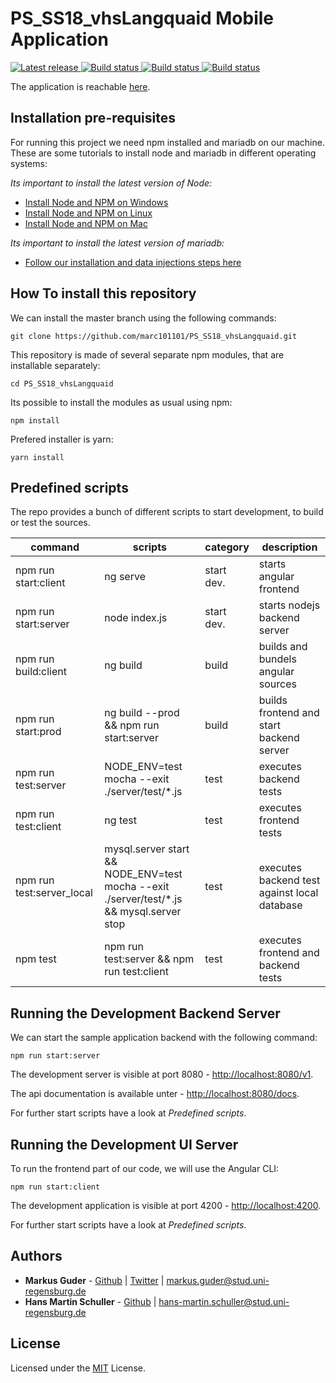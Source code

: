 # PS_SS18_vhsLangquaid Mobile Application

<p>
   <a href="https://github.com/marc101101/PS_SS18_vhsLangquaid/releases">
        <img src="https://img.shields.io/badge/release-0.0.5-blue.svg?longCache=true" alt="Latest release" />
    </a>
    <a href="https://travis-ci.com/marc101101/PS_SS18_vhsLangquaid">
        <img src="https://travis-ci.com/marc101101/PS_SS18_vhsLangquaid.svg?token=q4ZzuewzZrMnM6gfyh2w&branch=master" alt="Build status" />
    </a>
    <a href="https://prod-ps-ss18-vhslanquaid.herokuapp.com/">
        <img src="https://img.shields.io/badge/herokuDeployment-production-6762a6.svg?longCache=true" alt="Build status" />
    </a>
     <a href="https://dev-ps-ss18-vhslangquaid.herokuapp.com/">
        <img src="https://img.shields.io/badge/herokuDeployment-development-6762a6.svg?longCache=true" alt="Build status" />
    </a>
</p>

The application is reachable [here](https://prod-ps-ss18-vhslanquaid.herokuapp.com/).

## Installation pre-requisites

For running this project we need npm installed and mariadb on our machine. These are some tutorials to install node and mariadb in different operating systems:

*Its important to install the latest version of Node:*

- [Install Node and NPM on Windows](https://www.youtube.com/watch?v=8ODS6RM6x7g)
- [Install Node and NPM on Linux](https://www.youtube.com/watch?v=yUdHk-Dk_BY)
- [Install Node and NPM on Mac](https://www.youtube.com/watch?v=Imj8PgG3bZU)


*Its important to install the latest version of mariadb:*
- [Follow our installation and data injections steps here](https://github.com/marc101101/PS_SS18_vhsLangquaid/blob/master/setup-db-instructions.md)


## How To install this repository

We can install the master branch using the following commands:

    git clone https://github.com/marc101101/PS_SS18_vhsLangquaid.git
    
This repository is made of several separate npm modules, that are installable separately:
    
    cd PS_SS18_vhsLangquaid

Its possible to install the modules as usual using npm:

    npm install 

Prefered installer is yarn:

    yarn install

## Predefined scripts

The repo provides a bunch of different scripts to start development, to build or test the sources.

| command                   | scripts                                                                                   | category   | description                                  |
|---------------------------|-------------------------------------------------------------------------------------------|------------|----------------------------------------------|
| npm run start:client      | ng serve                                                                                  | start dev. | starts angular frontend                      |
| npm run start:server      | node index.js                                                                             | start dev. | starts nodejs backend server                 |
| npm run build:client      | ng build                                                                                  | build      | builds and bundels angular sources           |
| npm run start:prod        | ng build --prod && npm run start:server                                                   | build      | builds frontend and start backend server     |
| npm run test:server       | NODE_ENV=test mocha --exit ./server/test/*.js                                             | test       | executes backend tests                       |
| npm run test:client       | ng test                                                                                   | test       | executes frontend tests                      |
| npm run test:server_local | mysql.server start &&  NODE_ENV=test mocha --exit ./server/test/*.js && mysql.server stop | test       | executes backend test against local database |
| npm test                  | npm run test:server && npm run test:client                                                | test       | executes frontend and backend tests        

##  Running the Development Backend Server

We can start the sample application backend with the following command:

    npm run start:server

The development server is visible at port 8080 - [http://localhost:8080/v1](http://localhost:8080/v1).

The api documentation is available unter - [http://localhost:8080/docs](http://localhost:8080/docs).

For further start scripts have a look at *Predefined scripts*.

## Running the Development UI Server

To run the frontend part of our code, we will use the Angular CLI:

    npm run start:client

The development application is visible at port 4200  - [http://localhost:4200](http://localhost:4200).

For further start scripts have a look at *Predefined scripts*.


## Authors

* **Markus Guder** - [Github](https://github.com/marc101101) | [Twitter](https://twitter.com/Markus_Guder) | markus.guder@stud.uni-regensburg.de
* **Hans Martin Schuller** - [Github](https://github.com/hmSchuller) | hans-martin.schuller@stud.uni-regensburg.de

## License

Licensed under the [MIT](LICENSE.txt) License.

